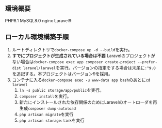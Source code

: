## 環境概要
PHP8.1
MySQL8.0
nginx
Laravel9

## ローカル環境構築手順
1. ルートディレクトリで`docker-compose up -d --build`を実行。
2. **すでにプロジェクトが生成されている場合は不要** Laravelのプロジェクトがない場合は`docker-compose exec app composer create-project --prefer-dist laravel/laravel`を実行。バージョンの指定をする場合は末尾に`:^9.0`を追記する。本プロジェクトはバージョン9を採用。
3. コンテナに入る`docker-compose exec -u www-data app bash`のあとに`cd laravel`
   1. `ln -s public storage/app/public`を実行。
   2. `composer install`を実行。
   3. 新たにインストールされた依存関係のためにLaravelのオートローダを再生成`composer dump-autoload`
   4. `php artisan migrate`を実行
   5. `php artisan storage:link`を実行